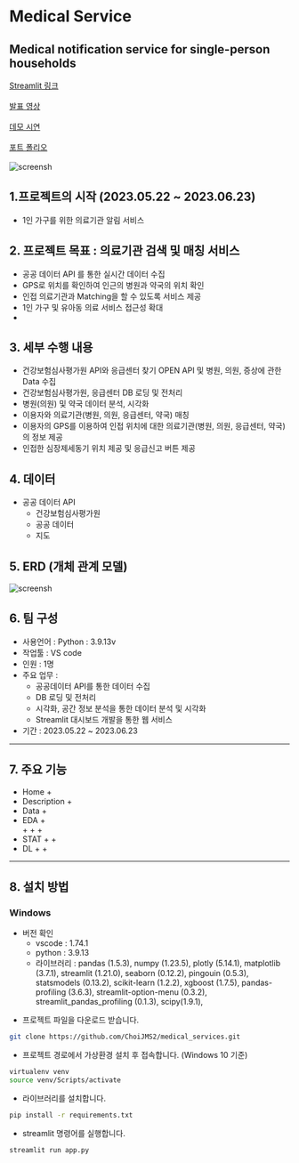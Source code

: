 # Medical Service 
## Medical notification service for single-person households

[Streamlit 링크]() <br/><br/>
[발표 영상]() <br/><br/>
[데모 시연]() <br/><br/>
[포트 폴리오]() <br/><br/>
![screensh]()

## 1.프로젝트의 시작 (2023.05.22 ~ 2023.06.23)
- 1인 가구를 위한 의료기관 알림 서비스 
 
## 2. 프로젝트 목표 : 의료기관 검색 및 매칭 서비스 
- 공공 데이터 API 를 통한 실시간 데이터 수집
- GPS로 위치를 확인하여 인근의 병원과 약국의 위치 확인
- 인접 의료기관과 Matching을 할 수 있도록 서비스 제공
- 1인 가구 및 유아동 의료 서비스 접근성 확대
- 
## 3. 세부 수행 내용
- 건강보험심사평가원 API와 응급센터 찾기 OPEN API 및 병원, 의원, 증상에 관한 Data 수집
- 건강보험심사평가원, 응급센터 DB 로딩 및 전처리
- 병원(의원) 및 약국 데이터 분석, 시각화
- 이용자와 의료기관(병원, 의원, 응급센터, 약국) 매칭
- 이용자의 GPS를 이용하여 인접 위치에 대한 의료기관(병원, 의원, 응급센터, 약국)의 정보 제공
- 인접한 심장제세동기 위치 제공 및 응급신고 버튼 제공

## 4. 데이터
- 공공 데이터 API
  + 건강보험심사평가원
  + 공공 데이터 
  + 지도
   
## 5. ERD (개체 관계 모델)
![screensh]()

## 6. 팀 구성
- 사용언어 : Python : 3.9.13v
- 작업툴 : VS code
- 인원 : 1명
- 주요 업무 :
  + 공공데이터 API를 통한 데이터 수집
  + DB 로딩 및 전처리
  + 시각화, 공간 정보 분석을 통한 데이터 분석 및 시각화
  + Streamlit 대시보드 개발을 통한 웹 서비스
- 기간 : 2023.05.22 ~ 2023.06.23
***

## 7. 주요 기능
- Home
  + 
- Description
  + 
- Data
  +  
- EDA
  +   
  + 
  + 
  + 
- STAT
  + 
  + 
- DL
  + 
  + 
***

## 8. 설치 방법
### Windows
+ 버전 확인
    - vscode : 1.74.1
    - python : 3.9.13
    - 라이브러리 : pandas (1.5.3), numpy (1.23.5), plotly (5.14.1), matplotlib (3.7.1), streamlit (1.21.0), seaborn (0.12.2), pingouin (0.5.3), statsmodels (0.13.2), scikit-learn (1.2.2), xgboost (1.7.5), pandas-profiling (3.6.3), streamlit-option-menu (0.3.2), streamlit_pandas_profiling (0.1.3), scipy(1.9.1), 


- 프로젝트 파일을 다운로드 받습니다. 

```bash
git clone https://github.com/ChoiJMS2/medical_services.git
```

- 프로젝트 경로에서 가상환경 설치 후 접속합니다. (Windows 10 기준)
```bash
virtualenv venv
source venv/Scripts/activate
```

- 라이브러리를 설치합니다. 
```bash
pip install -r requirements.txt
```

- streamlit 명령어를 실행합니다. 
```bash
streamlit run app.py
```